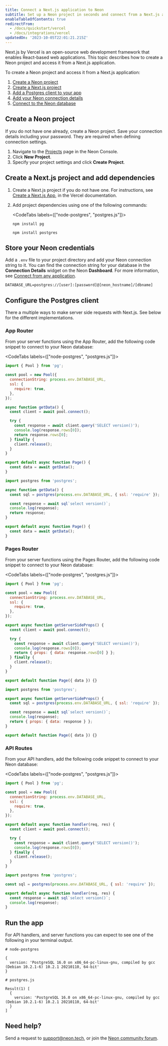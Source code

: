 ```yaml
---
title: Connect a Next.js application to Neon
subtitle: Set up a Neon project in seconds and connect from a Next.js application
enableTableOfContents: true
redirectFrom:
  - /docs/quickstart/vercel
  - /docs/integrations/vercel
updatedOn: '2023-10-05T22:01:21.215Z'
---
```


Next.js by Vercel is an open-source web development framework that enables React-based web applications. This topic describes how to create a Neon project and access it from a Next.js application.

To create a Neon project and access it from a Next.js application:

1. [Create a Neon project](#create-a-neon-project)
2. [Create a Next.js project](#create-a-nextjs-project)
3. [Add a Postgres client to your app](#add-a-postgresql-client-to-your-app)
4. [Add your Neon connection details](#add-your-neon-connection-details)
5. [Connect to the Neon database](#connect-to-the-neon-database)

## Create a Neon project

If you do not have one already, create a Neon project. Save your connection details including your password. They are required when defining connection settings.

1. Navigate to the [Projects](https://console.neon.tech/app/projects) page in the Neon Console.
2. Click **New Project**.
3. Specify your project settings and click **Create Project**.

## Create a Next.js project and add dependencies

1. Create a Next.js project if you do not have one. For instructions, see [Create a Next.js App](https://nextjs.org/learn/basics/create-nextjs-app/setup), in the Vercel documentation.


2. Add project dependencies using one of the following commands:

    <CodeTabs labels={["node-postgres", "postgres.js"]}>
      ```shell
      npm install pg
      ```

      ```shell
      npm install postgres
      ```
    </CodeTabs>



## Store your Neon credentials

Add a `.env` file to your project directory and add your Neon connection string to it. You can find the connection string for your database in the **Connection Details** widget on the Neon **Dashboard**. For more information, see [Connect from any application](/docs/connect/connect-from-any-app).


<CodeBlock shouldWrap>

```shell
DATABASE_URL=postgres://[user]:[password]@[neon_hostname]/[dbname]
```

</CodeBlock>

## Configure the Postgres client 

There a multiple ways to make server side requests with Next.js. See below for the different implementations.

### App Router

From your server functions using the App Router, add the following code snippet to connect to your Neon database:

<CodeTabs labels={["node-postgres", "postgres.js"]}>
  ```javascript
  import { Pool } from 'pg';

  const pool = new Pool({
    connectionString: process.env.DATABASE_URL,
    ssl: {
      require: true,
    },
  });

  async function getData() {
    const client = await pool.connect();

    try {
      const response = await client.query('SELECT version()');
      console.log(response.rows[0]);
      return response.rows[0];
    } finally {
      client.release();
    }
  }

  export default async function Page() {
    const data = await getData();
  }
  ```
  ```javascript
  import postgres from 'postgres';

  async function getData() {
    const sql = postgres(process.env.DATABASE_URL, { ssl: 'require' });

    const response = await sql`select version()`;
    console.log(response);
    return response;
  }

  export default async function Page() {
    const data = await getData();
  }
  ```
</CodeTabs>


### Pages Router

From your server functions using the Pages Router, add the following code snippet to connect to your Neon database:

<CodeTabs labels={["node-postgres", "postgres.js"]}>
  ```javascript
  import { Pool } from 'pg';

  const pool = new Pool({
    connectionString: process.env.DATABASE_URL,
    ssl: {
      require: true,
    },
  });

  export async function getServerSideProps() {
    const client = await pool.connect();

    try {
      const response = await client.query('SELECT version()');
      console.log(response.rows[0]);
      return { props: { data: response.rows[0] } };
    } finally {
      client.release();
    }
  }

  export default function Page({ data }) {}

  ```
  ```javascript
  import postgres from 'postgres';

  export async function getServerSideProps() {
    const sql = postgres(process.env.DATABASE_URL, { ssl: 'require' });

    const response = await sql`select version()`;
    console.log(response);
    return { props: { data: response } };
  }

  export default function Page({ data }) {}

  ```
</CodeTabs>


### API Routes

From your API handlers, add the following code snippet to connect to your Neon database:

<CodeTabs labels={["node-postgres", "postgres.js"]}>
  ```javascript
  import { Pool } from 'pg';

  const pool = new Pool({
    connectionString: process.env.DATABASE_URL,
    ssl: {
      require: true,
    },
  });

  export default async function handler(req, res) {
    const client = await pool.connect();

    try {
      const response = await client.query('SELECT version()');
      console.log(response.rows[0]);
    } finally {
      client.release();
    }
  }

  ```
  ```javascript
  import postgres from 'postgres';

  const sql = postgres(process.env.DATABASE_URL, { ssl: 'require' });

  export default async function handler(req, res) {
    const response = await sql`select version()`;
    console.log(response);
  }
  ```
</CodeTabs>


## Run the app

For API handlers, and server functions you can expect to see one of the following in your terminal output.

```shell
# node-postgres

{
  version: 'PostgreSQL 16.0 on x86_64-pc-linux-gnu, compiled by gcc (Debian 10.2.1-6) 10.2.1 20210110, 64-bit'
}

# postgres.js

Result(1) [
  {
    version: 'PostgreSQL 16.0 on x86_64-pc-linux-gnu, compiled by gcc (Debian 10.2.1-6) 10.2.1 20210110, 64-bit'
  }
]
```


## Need help?

Send a request to [support@neon.tech](mailto:support@neon.tech), or join the [Neon community forum](https://community.neon.tech/).
